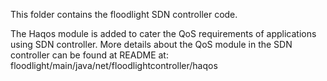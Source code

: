 
This folder contains the floodlight SDN controller code.

The Haqos module is added to cater the QoS requirements of applications using SDN controller.
More details about the QoS module in the SDN controller can be found at README at:
floodlight/main/java/net/floodlightcontroller/haqos
